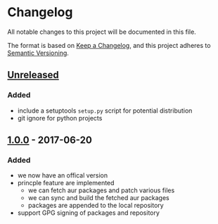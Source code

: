 # Changelog
All notable changes to this project will be documented in this file.

The format is based on [Keep a Changelog](https://keepachangelog.com/en/1.0.0/),
and this project adheres to [Semantic Versioning](https://semver.org/spec/v2.0.0.html).

## [Unreleased]
### Added
- include a setuptools `setup.py` script for potential distribution
- git ignore for python projects

## [1.0.0] - 2017-06-20
### Added
- we now have an offical version
- princple feature are implemented
  - we can fetch aur packages and patch various files
  - we can sync and build the fetched aur packages
  - packages are appended to the local repository
- support GPG signing of packages and repository

[Unreleased]: https://github.com/hv15/saur/compare/v1.0.0...HEAD
[1.0.0]: https://github.com/hv15/saur/releases/v1.0.0

